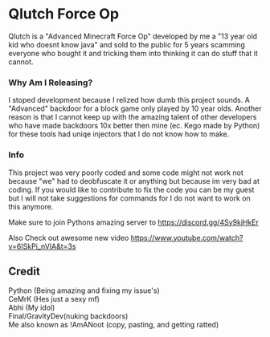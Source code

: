 # Qlutch Force Op

Qlutch is a "Advanced Minecraft Force Op" developed by me a "13 year old kid who doesnt know java" and sold to the public for 5 years scamming everyone who bought it and tricking them into thinking it can do stuff that it cannot.

### Why Am I Releasing?
I stoped development because I relized how dumb this project sounds. A "Advanced" backdoor for a block game only played by 10 year olds.
Another reason is that I cannot keep up with the amazing talent of other developers who have made backdoors 10x better then mine (ec. Kego made by Python) for these tools had uniqe injectors that I do not know how to make.

### Info
This project was very poorly coded and some code might not work not because "we" had to deobfuscate it or anything but because im very bad at coding.
If you would like to contribute to fix the code you can be my guest but I will not take suggestions for commands for I do not want to work on this anymore.

Make sure to join Pythons amazing server to https://discord.gg/4Sy9kjHkEr

Also Check out awesome new video https://www.youtube.com/watch?v=6ISkPi_nVIA&t=3s

## Credit
Python (Being amazing and fixing my issue's)\
CeMrK (Hes just a sexy mf)\
Abhi (My idol)\
Final/GravityDev(nuking backdoors)\
Me also known as !AmANoot (copy, pasting, and getting ratted)

